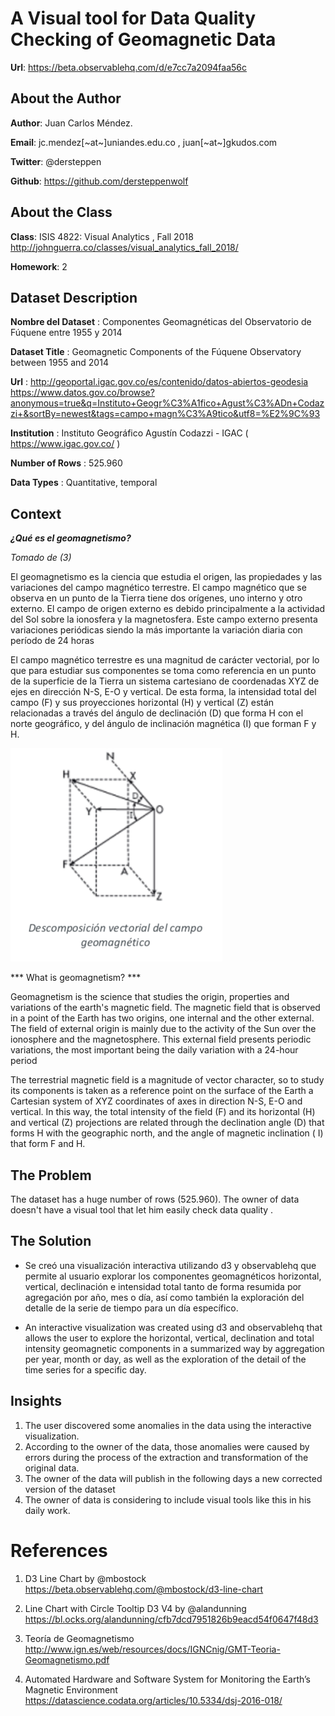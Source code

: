 # A Visual tool for Data Quality Checking of  Geomagnetic Data


**Url**: https://beta.observablehq.com/d/e7cc7a2094faa56c 


## About the Author 

**Author**: Juan Carlos Méndez.   

**Email**: jc.mendez[~at~]uniandes.edu.co , juan[~at~]gkudos.com

**Twitter**: @dersteppen

**Github**: https://github.com/dersteppenwolf


## About the Class 

**Class**: ISIS 4822: Visual Analytics ,  Fall 2018 http://johnguerra.co/classes/visual_analytics_fall_2018/

**Homework**: 2


## Dataset Description

**Nombre del Dataset** : Componentes Geomagnéticas del Observatorio de Fúquene entre 1955 y 2014 

**Dataset Title** : Geomagnetic Components of the Fúquene Observatory between 1955 and 2014

**Url** : http://geoportal.igac.gov.co/es/contenido/datos-abiertos-geodesia    https://www.datos.gov.co/browse?anonymous=true&q=Instituto+Geogr%C3%A1fico+Agust%C3%ADn+Codazzi+&sortBy=newest&tags=campo+magn%C3%A9tico&utf8=%E2%9C%93

**Institution** : Instituto Geográfico Agustín Codazzi - IGAC ( https://www.igac.gov.co/ ) 

**Number of Rows** : 525.960

**Data Types** : Quantitative, temporal


## Context

***¿Qué es el geomagnetismo?***

*Tomado de (3)*

El geomagnetismo es la ciencia que estudia el origen, las propiedades y las variaciones del campo magnético terrestre. El campo magnético que se observa en un punto de la Tierra tiene dos orígenes, uno interno y otro externo. El campo de origen externo es debido principalmente a la actividad del Sol sobre la ionosfera y la magnetosfera. Este campo externo presenta variaciones periódicas siendo la más importante la variación diaria con período de 24 horas

El campo magnético terrestre es una magnitud de carácter vectorial, por lo que para estudiar sus componentes se toma como referencia en un punto de la superficie de la Tierra un sistema cartesiano de coordenadas XYZ de ejes en dirección N-S, E-O y vertical. De esta forma, la intensidad total del campo (F) y sus proyecciones horizontal (H) y vertical (Z) están relacionadas a través del ángulo de declinación (D) que forma H con el norte geográfico, y del ángulo de inclinación magnética (I) que forman F y H.

![alt text](https://raw.githubusercontent.com/dersteppenwolf/isis4822/master/hw2/campo.png "Descomposición vectorial del Campo Magnético")


*** What is geomagnetism? ***

Geomagnetism is the science that studies the origin, properties and variations of the earth's magnetic field. The magnetic field that is observed in a point of the Earth has two origins, one internal and the other external. The field of external origin is mainly due to the activity of the Sun over the ionosphere and the magnetosphere. This external field presents periodic variations, the most important being the daily variation with a 24-hour period

The terrestrial magnetic field is a magnitude of vector character, so to study its components is taken as a reference point on the surface of the Earth a Cartesian system of XYZ coordinates of axes in direction N-S, E-O and vertical. In this way, the total intensity of the field (F) and its horizontal (H) and vertical (Z) projections are related through the declination angle (D) that forms H with the geographic north, and the angle of magnetic inclination ( I) that form F and H.



## The Problem

The dataset has a huge number of rows (525.960). The owner of data doesn't have a visual tool that let him easily check data quality  .

## The Solution

* Se creó una visualización interactiva utilizando d3 y observablehq que permite al usuario explorar los componentes geomagnéticos horizontal, vertical, declinación e intensidad total tanto de forma resumida por agregación por año, mes o día, así como también la exploración del detalle de la serie de tiempo para un día específico.

* An interactive visualization was created using d3 and observablehq that allows the user to explore the horizontal, vertical, declination and total intensity geomagnetic components in a summarized way by aggregation per year, month or day, as well as the exploration of the detail of the time series for a specific day.


## Insights

1. The user discovered some anomalies in the data using the interactive visualization. 
2. According to the owner of the data,  those anomalies were caused by errors during the process of the extraction and transformation  of  the original data.
3. The owner of the data will publish in the following days a new corrected version of the dataset 
4. The owner of data is considering to include visual tools like this in his daily work.



# References

1. D3 Line Chart by @mbostock  https://beta.observablehq.com/@mbostock/d3-line-chart 

2. Line Chart with Circle Tooltip D3 V4 by @alandunning https://bl.ocks.org/alandunning/cfb7dcd7951826b9eacd54f0647f48d3

3. Teoría de Geomagnetismo http://www.ign.es/web/resources/docs/IGNCnig/GMT-Teoria-Geomagnetismo.pdf

4. Automated Hardware and Software System for Monitoring the Earth’s Magnetic Environment https://datascience.codata.org/articles/10.5334/dsj-2016-018/